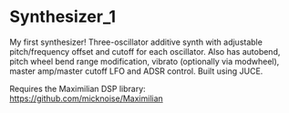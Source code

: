 # Synthesizer_1
My first synthesizer! Three-oscillator additive synth with adjustable pitch/frequency offset and cutoff for each oscillator. Also has autobend, pitch wheel bend range modification, vibrato (optionally via modwheel), master amp/master cutoff LFO and ADSR control. Built using JUCE. 

Requires the Maximilian DSP library: https://github.com/micknoise/Maximilian


